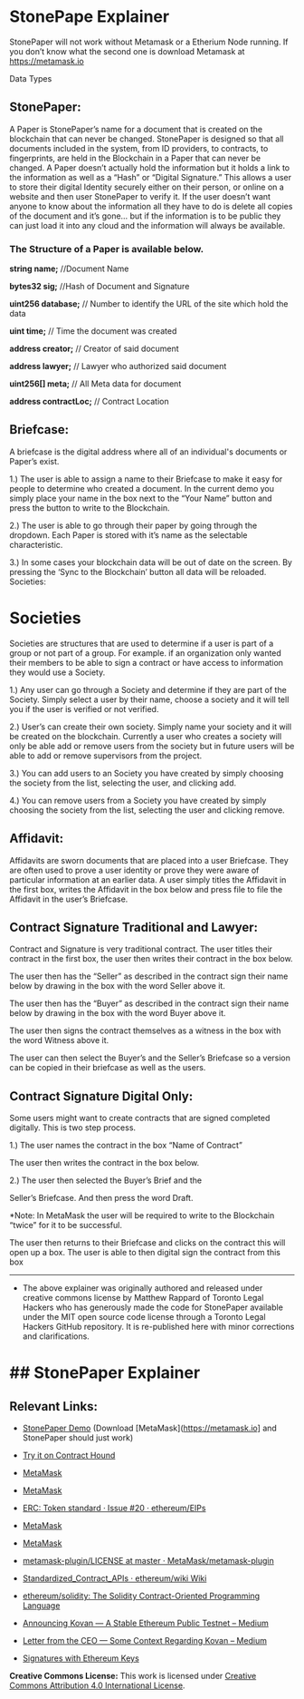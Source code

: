# StonePape Explainer

StonePaper will not work without Metamask or a Etherium Node running. If you don’t know what the second one is download Metamask at https://metamask.io

Data Types

## StonePaper:

A Paper is StonePaper’s name for a document that is created on the blockchain that can never be changed. StonePaper is designed so that all documents included in the system, from ID providers, to contracts, to fingerprints, are held in the Blockchain in a Paper that can never be changed. A Paper doesn’t actually hold the information but it holds a link to the information as well as a “Hash” or “Digital Signature.” This allows a user to store their digital Identity securely either on their person, or online on a website and then user StonePaper to verify it. If the user doesn’t want anyone to know about the information all they have to do is delete all copies of the document and it’s gone… but if the information is to be public they can just load it into any cloud and the information will always be available.

### The Structure of a Paper is available below.


**string name;**                        //Document Name

**bytes32 sig;**                        //Hash of Document and Signature

**uint256 database;**                 // Number to identify the URL of the site which hold the data

**uint time;**                      // Time the document was created

**address creator;**                 // Creator of said document

**address lawyer;**                 // Lawyer who authorized said document

**uint256[] meta;**                 // All Meta data for document

**address contractLoc;**                 // Contract Location


## Briefcase:

A briefcase is the digital address where all of an individual's documents or Paper’s exist.

1.) The user is able to assign a name to their Briefcase to make it easy for people to determine who created a document. In the current demo you simply place your name in the box next to the “Your Name” button and press the button to write to the Blockchain.

2.) The user is able to go through their paper by going through the dropdown. Each Paper is stored with it’s name as the selectable characteristic.  

3.) In some cases your blockchain data will be out of date on the screen. By pressing the ‘Sync to the Blockchain’ button all data will be reloaded.
Societies:

# Societies 

Societies are structures that are used to determine if a user is part of a group or not part of a group. For example. if an organization only wanted their members to be able to sign a contract or have access to information they would use a Society.

1.) Any user can go through a Society and determine if they are part of the Society. Simply select a user by their name, choose a society and it will tell you if the user is verified or not verified.

2.) User’s can create their own society. Simply name your society and it will be created on the blockchain. Currently a user who creates a society will only be able add or remove users from the society but in future users will be able to add or remove supervisors from the project.

3.) You can add users to an Society you have created by simply choosing the society from the list, selecting the user, and  clicking add.

4.) You can remove users from a Society you have created by simply choosing the society from the list, selecting the user and clicking remove.

## Affidavit:

Affidavits are sworn documents that are placed into a user Briefcase. They are often used to prove a user identity or prove they were aware of particular information at an earlier data. A user simply titles the Affidavit in the first box, writes the Affidavit in the box below and press file to file the Affidavit in the user’s Briefcase.

## Contract Signature Traditional and Lawyer:

Contract and Signature is very traditional contract. The user titles their contract in the first box, the user then writes their contract in the box below.

The user then has the “Seller” as described in the contract sign their name below by drawing in the box with the word Seller above it.

The user then has the “Buyer” as described in the contract sign their name below by drawing in the box with the word Buyer above it.

The user then signs the contract themselves as a witness in the box with the word Witness above it.

The user can then select the Buyer’s and the Seller’s Briefcase so a version can be copied in their briefcase as well as the users.

## Contract Signature Digital Only:

Some users might want to create contracts that are signed completed digitally. This is two step process.

1.)        The user names the contract in the box “Name of Contract”

The user then writes the contract in the box below.

2.)        The user then selected the Buyer’s Brief and the 

Seller’s Briefcase. And then press  the word Draft.

*Note: In MetaMask the user will be required to write to the Blockchain “twice” for it to be successful.

The user then returns to their Briefcase and clicks on the contract this will open up a box. The user is able to then digital sign the contract from this box

 - - - - - - - - - -
 * The above explainer was originally authored and released under creative commons license by Matthew Rappard of Toronto Legal Hackers who has generously made the code for StonePaper available under the MIT open source code license through a Toronto Legal Hackers GitHub repository.  It is re-published here with minor corrections and clarifications. 
 
# ## StonePaper Explainer



## Relevant Links:

* [StonePaper Demo](http://stonepapergaestorage.appspot.com/) (Download [MetaMask](https://metamask.io] and StonePaper should just work)

* [Try it on Contract Hound](http://stonepapergaestorage.appspot.com/GrabClauseHound)


* [MetaMask](https://metamask.io)
* [MetaMask](https://metamask.io/terms.html)
* [ERC: Token standard · Issue #20 · ethereum/EIPs](https://github.com/ethereum/EIPs/issues/20)
* [MetaMask](https://metamask.io/privacy.html)
* [MetaMask](https://metamask.io/attributions.html)
* [metamask-plugin/LICENSE at master · MetaMask/metamask-plugin](https://github.com/MetaMask/metamask-plugin/blob/master/LICENSE)
* [Standardized_Contract_APIs · ethereum/wiki Wiki](https://github.com/ethereum/wiki/wiki/Standardized_Contract_APIs#tf-registries)
* [ethereum/solidity: The Solidity Contract-Oriented Programming Language](https://github.com/ethereum/solidity)
* [Announcing Kovan — A Stable Ethereum Public Testnet – Medium](https://medium.com/@Digix/announcing-kovan-a-stable-ethereum-public-testnet-10ac7cb6c85f)
* [Letter from the CEO — Some Context Regarding Kovan – Medium](https://medium.com/@Digix/letter-from-the-ceo-some-context-regarding-kovan-7b5121adb901)
* [Signatures with Ethereum Keys](https://github.com/MetaMask/eth-sig-util)


 
**Creative Commons License:** This work is licensed under [Creative Commons Attribution 4.0 International License](http://creativecommons.org/licenses/by/4.0/).
